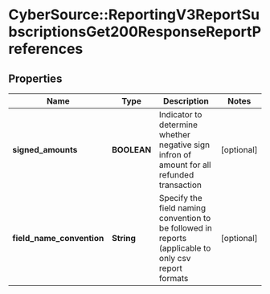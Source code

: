 # CyberSource::ReportingV3ReportSubscriptionsGet200ResponseReportPreferences

## Properties
Name | Type | Description | Notes
------------ | ------------- | ------------- | -------------
**signed_amounts** | **BOOLEAN** | Indicator to determine whether negative sign infron of amount for all refunded transaction | [optional] 
**field_name_convention** | **String** | Specify the field naming convention to be followed in reports (applicable to only csv report formats | [optional] 


